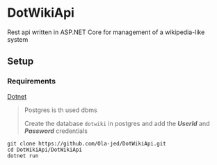 # DotWikiApi

Rest api written in ASP.NET Core for management of a wikipedia-like system

## Setup

### Requirements

[Dotnet](https://dotnet.microsoft.com/download)

> Postgres is th used dbms
> 
> Create the database `dotwiki` in postgres and add the _**UserId**_ and _**Password**_ credentials

```shell
git clone https://github.com/Ola-jed/DotWikiApi.git
cd DotWikiApi/DotWikiApi
dotnet run
```
